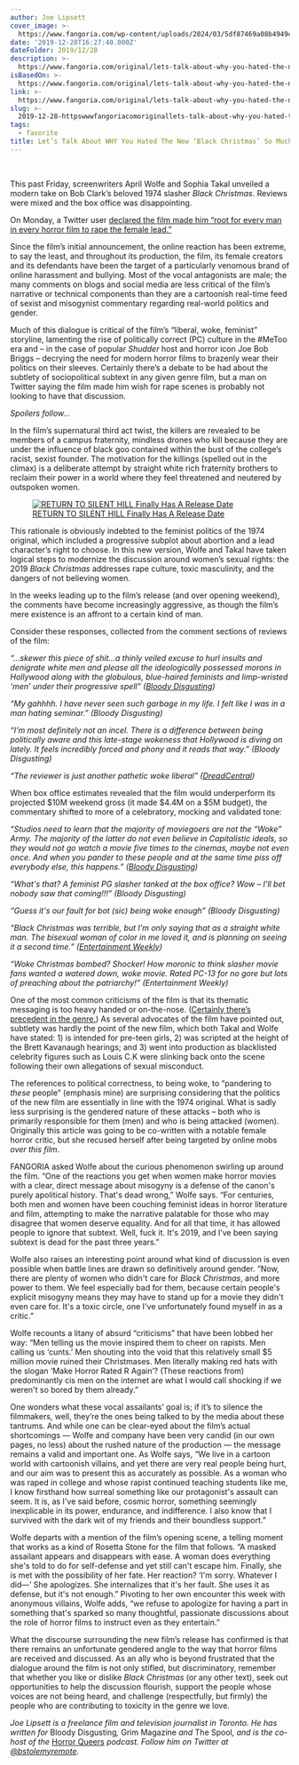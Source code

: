 ```yaml
---
author: Joe Lipsett
cover_image: >-
  https://www.fangoria.com/wp-content/uploads/2024/03/5df87469a08b4949c7915f37_2528_tp1_00139ar_crop.0.jpg
date: '2019-12-28T16:27:40.000Z'
dateFolder: 2019/12/28
description: >-
  https://www.fangoria.com/original/lets-talk-about-why-you-hated-the-new-black-christmas-so-much
isBasedOn: >-
  https://www.fangoria.com/original/lets-talk-about-why-you-hated-the-new-black-christmas-so-much
link: >-
  https://www.fangoria.com/original/lets-talk-about-why-you-hated-the-new-black-christmas-so-much
slug: >-
  2019-12-28-httpswwwfangoriacomoriginallets-talk-about-why-you-hated-the-new-black-christmas-so-much
tags:
  - favorite
title: Let’s Talk About WHY You Hated The New ‘Black Christmas’ So Much
---
```

<figure><img alt="" data-perfmatters-preload="" sizes="(max-width: 1200px) 100vw, 1200px" src="https://www.fangoria.com/wp-content/uploads/2024/03/5df87469a08b4949c7915f37_2528_tp1_00139ar_crop.0.jpg" srcset="https://www.fangoria.com/wp-content/uploads/2024/03/5df87469a08b4949c7915f37_2528_tp1_00139ar_crop.0.jpg 1200w,   https://www.fangoria.com/wp-content/uploads/2024/03/5df87469a08b4949c7915f37_2528_tp1_00139ar_crop.0-300x169.jpg 300w,   https://www.fangoria.com/wp-content/uploads/2024/03/5df87469a08b4949c7915f37_2528_tp1_00139ar_crop.0-1024x576.jpg 1024w,   https://www.fangoria.com/wp-content/uploads/2024/03/5df87469a08b4949c7915f37_2528_tp1_00139ar_crop.0-768x432.jpg 768w"/></figure>
<p>‍<br/>
This past Friday, screenwriters April Wolfe and Sophia Takal unveiled a modern take on Bob Clark’s beloved 1974 slasher <i>Black Christmas</i>. Reviews were mixed and the box office was disappointing.</p>
<p>On Monday, a Twitter user <a href="https://twitter.com/AWolfeful/status/1206639362009513984">declared the film made him “root for every man in every horror film to rape the female lead.”</a>‍</p>
<p>Since the film’s initial announcement, the online reaction has been extreme, to say the least, and throughout its production, the film, its female creators and its defendants have been the target of a particularly venomous brand of online harassment and bullying. Most of the vocal antagonists are male; the many comments on blogs and social media are less critical of the film’s narrative or technical components than they are a cartoonish real-time feed of sexist and misogynist commentary regarding real-world politics and gender.</p>
<p>Much of this dialogue is critical of the film’s “liberal, woke, feminist” storyline, lamenting the rise of politically correct (PC) culture in the #MeToo era and – in the case of popular <i>Shudder</i> host and horror icon Joe Bob Briggs – decrying the need for modern horror films to brazenly wear their politics on their sleeves. Certainly there’s a debate to be had about the subtlety of sociopolitical subtext in any given genre film, but a man on Twitter saying the film made him wish for rape scenes is probably not looking to have that discussion.</p>
<p><i>Spoilers follow…</i>‍</p>
<p>In the film’s supernatural third act twist, the killers are revealed to be members of a campus fraternity, mindless drones who kill because they are under the influence of black goo contained within the bust of the college’s racist, sexist founder. The motivation for the killings (spelled out in the climax) is a deliberate attempt by straight white rich fraternity brothers to reclaim their power in a world where they feel threatened and neutered by outspoken women.</p>
<figure><a href="https://www.fangoria.com/return-to-silent-hill-release-date/"><img alt="RETURN TO SILENT HILL Finally Has A Release Date" src="https://www.fangoria.com/wp-content/uploads/2025/06/return-to-silent-hill-pyramid-head-1715870426175.jpeg.webp" srcset=" https://www.fangoria.com/wp-content/uploads/2025/06/return-to-silent-hill-pyramid-head-1715870426175.jpeg-300x200.webp 300w,   https://www.fangoria.com/wp-content/uploads/2025/06/return-to-silent-hill-pyramid-head-1715870426175.jpeg-1024x683.webp 1024w,   https://www.fangoria.com/wp-content/uploads/2025/06/return-to-silent-hill-pyramid-head-1715870426175.jpeg-768x512.webp 768w,   https://www.fangoria.com/wp-content/uploads/2025/06/return-to-silent-hill-pyramid-head-1715870426175.jpeg.webp 1360w "/></a><figcaption><a href="https://www.fangoria.com/return-to-silent-hill-release-date/">RETURN TO SILENT HILL Finally Has A Release Date</a></figcaption></figure>
<p>This rationale is obviously indebted to the feminist politics of the 1974 original, which included a progressive subplot about abortion and a lead character’s right to choose. In this new version, Wolfe and Takal have taken logical steps to modernize the discussion around women’s sexual rights: the 2019 <i>Black Christmas</i> addresses rape culture, toxic masculinity, and the dangers of not believing women.</p>
<p>In the weeks leading up to the film’s release (and over opening weekend), the comments have become increasingly aggressive, as though the film’s mere existence is an affront to a certain kind of man.</p>
<p>Consider these responses, collected from the comment sections of reviews of the film:</p>
<p><i>“…skewer this piece of shit…a thinly veiled excuse to hurl insults and denigrate white men and please all the ideologically possessed morons in Hollywood along with the globulous, blue-haired feminists and limp-wristed ‘men’ under their progressive spell” (</i><a href="https://bloody-disgusting.com/reviews/3597608/review-sophia-takals-black-christmas-gift-modern-horror-fans/"><i>Bloody Disgusting</i></a><i>)</i></p>
<p><i>“My gahhhh. I have never seen such garbage in my life. I felt like I was in a man hating seminar.” (Bloody Disgusting)</i></p>
<p><i>“I’m most definitely not an incel. There is a difference between being politically aware and this late-stage wokeness that Hollywood is diving on lately. It feels incredibly forced and phony and it reads that way.” (Bloody Disgusting)</i></p>
<p><i>“The reviewer is just another pathetic woke liberal” (</i><a href="https://www.dreadcentral.com/reviews/315362/black-christmas-2019-review-a-horror-filled-middle-finger-call-for-the-declaration-of-sentiments/"><i>DreadCentral</i></a><i>)</i></p>
<p>When box office estimates revealed that the film would underperform its projected $10M weekend gross (it made $4.4M on a $5M budget), the commentary shifted to more of a celebratory, mocking and validated tone:</p>
<p><i>“Studios need to learn that the majority of moviegoers are not the “Woke” Army. The majority of the latter do not even believe in Capitalistic ideals, so they would not go watch a movie five times to the cinemas, maybe not even once. And when you pander to these people and at the same time piss off everybody else, this happens.” (</i><a href="https://bloody-disgusting.com/movie/3597826/box-office-black-christmas-remake-melts-4m-opening/"><i>Bloody Disgusting</i></a><i>)</i></p>
<p><i>“What's that? A feminist PG slasher tanked at the box office? Wow – I'll bet nobody saw that coming!!!” (Bloody Disgusting)</i></p>
<p><i>“Guess it's our fault for bot (sic) being woke enough” (Bloody Disgusting)</i></p>
<p><i>“Black Christmas was terrible, but I’m only saying that as a straight white man. The bisexual woman of color in me loved it, and is planning on seeing it a second time.” (</i><a href="https://ew.com/movies/2019/12/15/jumanji-the-next-level-frozen-2-box-office/"><i>Entertainment Weekly</i></a><i>)</i></p>
<p><i>“Woke Christmas bombed? Shocker! How moronic to think slasher movie fans wanted a watered down, woke movie. Rated PC-13 for no gore but lots of preaching about the patriarchy!” (Entertainment Weekly)</i></p>
<p>One of the most common criticisms of the film is that its thematic messaging is too heavy handed or on-the-nose. (<a href="https://www.youtube.com/watch?v=Yd-z5wBeFTU">Certainly there’s precedent in the genre.</a>) As several advocates of the film have pointed out, subtlety was hardly the point of the new film, which both Takal and Wolfe have stated: 1) is intended for pre-teen girls, 2) was scripted at the height of the Brett Kavanaugh hearings; and 3) went into production as blacklisted celebrity figures such as Louis C.K were slinking back onto the scene following their own allegations of sexual misconduct.</p>
<p>The references to political correctness, to being woke, to “pandering to <i>these</i> people” (emphasis mine) are surprising considering that the politics of the new film are essentially in line with the 1974 original. What is sadly less surprising is the gendered nature of these attacks – both who is primarily responsible for them (men) and who is being attacked (women). Originally this article was going to be co-written with a notable female horror critic, but she recused herself after being targeted by online mobs <i>over this film</i>.</p>
<p>FANGORIA asked Wolfe about the curious phenomenon swirling up around the film. “One of the reactions you get when women make horror movies with a clear, direct message about misogyny is a defense of the canon's purely apolitical history. That's dead wrong,” Wolfe says. “For centuries, both men and women have been couching feminist ideas in horror literature and film, attempting to make the narrative palatable for those who may disagree that women deserve equality. And for all that time, it has allowed people to ignore that subtext. Well, fuck it. It's 2019, and I’ve been saying subtext is dead for the past three years.”</p>
<p>Wolfe also raises an interesting point around what kind of discussion is even possible when battle lines are drawn so definitively around gender. “Now, there are plenty of women who didn't care for <i>Black Christmas</i>, and more power to them. We feel especially bad for them, because certain people's explicit misogyny means they may have to stand up for a movie they didn't even care for. It's a toxic circle, one I've unfortunately found myself in as a critic.”</p>
<p>Wolfe recounts a litany of absurd “criticisms” that have been lobbed her way: “Men telling us the movie inspired them to cheer on rapists. Men calling us ‘cunts.’ Men shouting into the void that this relatively small $5 million movie ruined their Christmases. Men literally making red hats with the slogan ‘Make Horror Rated R Again’? (These reactions from) predominantly cis men on the internet are what I would call shocking if we weren't so bored by them already.”</p>
<p>One wonders what these vocal assailants’ goal is; if it’s to silence the filmmakers, well, they’re the ones being talked to by the media about these tantrums. And while one can be clear-eyed about the film’s actual shortcomings — Wolfe and company have been very candid (in our own pages, no less) about the rushed nature of the production — the message remains a valid and important one. As Wolfe says, “We live in a cartoon world with cartoonish villains, and yet there are very real people being hurt, and our aim was to present this as accurately as possible. As a woman who was raped in college and whose rapist continued teaching students like me, I know firsthand how surreal something like our protagonist's assault can seem. It is, as I've said before, cosmic horror, something seemingly inexplicable in its power, endurance, and indifference. I also know that I survived with the dark wit of my friends and their boundless support.”</p>
<p>Wolfe departs with a mention of the film’s opening scene, a telling moment that works as a kind of Rosetta Stone for the film that follows. “A masked assailant appears and disappears with ease. A woman does everything she's told to do for self-defense and yet still can't escape him. Finally, she is met with the possibility of her fate. Her reaction? ‘I'm sorry. Whatever I did—’ She apologizes. She internalizes that it's her fault. She uses it as defense, but it's not enough.” Pivoting to her own encounter this week with anonymous villains, Wolfe adds, “we refuse to apologize for having a part in something that's sparked so many thoughtful, passionate discussions about the role of horror films to instruct even as they entertain.”</p>
<p>What the discourse surrounding the new film’s release has confirmed is that there remains an unfortunate gendered angle to the way that horror films are received and discussed. As an ally who is beyond frustrated that the dialogue around the film is not only stifled, but discriminatory, remember that whether you like or dislike <i>Black Christmas</i> (or any other text), seek out opportunities to help the discussion flourish, support the people whose voices are not being heard, and challenge (respectfully, but firmly) the people who are contributing to toxicity in the genre we love.</p>
<p><i>Joe Lipsett is a freelance film and television journalist in Toronto. He has written for</i> Bloody Disgusting<i>,</i> Grim Magazine<i> and</i> The Spool<i>, and is the co-host of the</i> <a href="https://itunes.apple.com/ca/podcast/horror-queers-bloody-disgusting-podcast-network/id1449041559?ls=1">Horror Queers</a><i> podcast. Follow him on Twitter at</i> <a href="https://twitter.com/bstolemyremote?lang=en"><i>@bstolemyremote</i></a><i>.</i></p>
